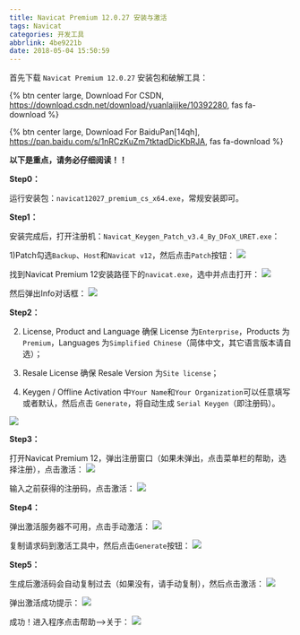 ```yaml
---
title: Navicat Premium 12.0.27 安装与激活
tags: Navicat
categories: 开发工具
abbrlink: 4be9221b
date: 2018-05-04 15:50:59
---
```


首先下载 `Navicat Premium 12.0.27` 安装包和破解工具：

{% btn center large, Download For CSDN, https://download.csdn.net/download/yuanlaijike/10392280, fas fa-download %}

{% btn center large, Download For BaiduPan[14qh], https://pan.baidu.com/s/1nRCzKuZm7tktadDicKbRJA, fas fa-download %}

**以下是重点，请务必仔细阅读！！**

**Step0：**

运行安装包：`navicat12027_premium_cs_x64.exe`，常规安装即可。

**Step1：**

安装完成后，打开注册机：`Navicat_Keygen_Patch_v3.4_By_DFoX_URET.exe`：

1)Patch勾选`Backup`、`Host`和`Navicat v12`，然后点击`Patch`按钮：
![](https://cdn.jsdelivr.net/gh/jitwxs/cdn/blog/posts/201805/2018050415315327.png)

找到Navicat Premium 12安装路径下的`navicat.exe`，选中并点击打开：
![](https://cdn.jsdelivr.net/gh/jitwxs/cdn/blog/posts/201805/20180504153304436.png)

然后弹出Info对话框：
![](https://cdn.jsdelivr.net/gh/jitwxs/cdn/blog/posts/201805/20180504153315666.png)

**Step2：**

2) License, Product and Language 确保 License 为`Enterprise`，Products 为`Premium`，Languages 为`Simplified Chinese`（简体中文，其它语言版本请自选）；

3) Resale License 确保 Resale Version 为`Site license`；

4) Keygen / Offline Activation 中`Your Name`和`Your Organization`可以任意填写或者默认，然后点击 `Generate`，将自动生成 `Serial Keygen`（即注册码）。

![](https://cdn.jsdelivr.net/gh/jitwxs/cdn/blog/posts/201805/20180504153815727.png)

**Step3：**

打开Navicat Premium 12，弹出注册窗口（如果未弹出，点击菜单栏的帮助，选择注册），点击激活：
![](https://cdn.jsdelivr.net/gh/jitwxs/cdn/blog/posts/201805/20180504154025921.png)

输入之前获得的注册码，点击激活：
![](https://cdn.jsdelivr.net/gh/jitwxs/cdn/blog/posts/201805/20180504154112685.png)

**Step4：**

弹出激活服务器不可用，点击手动激活：
![](https://cdn.jsdelivr.net/gh/jitwxs/cdn/blog/posts/201805/20180504154324818.png)

复制请求码到激活工具中，然后点击`Generate`按钮：
![](https://cdn.jsdelivr.net/gh/jitwxs/cdn/blog/posts/201805/20180504154349461.png)

**Step5：**

生成后激活码会自动复制过去（如果没有，请手动复制），然后点击激活：
![](https://cdn.jsdelivr.net/gh/jitwxs/cdn/blog/posts/201805/20180504154727158.png)

弹出激活成功提示：
![](https://cdn.jsdelivr.net/gh/jitwxs/cdn/blog/posts/201805/20180504154802595.png)

成功！进入程序点击帮助-->关于：
![](https://cdn.jsdelivr.net/gh/jitwxs/cdn/blog/posts/201805/20180504154817353.png)
